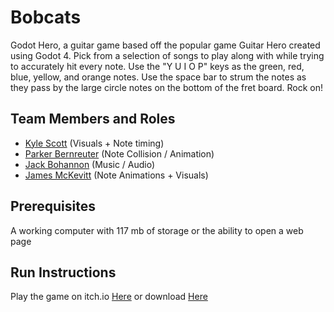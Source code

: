# Bobcats

Godot Hero, a guitar game based off the popular game Guitar Hero created using Godot 4. Pick from a selection of songs to play along with while trying to accurately hit every note. 
Use the "Y U I O P" keys as the green, red, blue, yellow, and orange notes. Use the space bar to strum the notes as they pass by the large circle notes on the bottom 
of the fret board. Rock on!

## Team Members and Roles

* [Kyle Scott](https://github.com/kyle512/CIS350-HW2-Scott.git) (Visuals + Note timing)
* [Parker Bernreuter](https://github.com/pbernreuter/CIS350-HW2-Bernreuter.git) (Note Collision / Animation)
* [Jack Bohannon](https://github.com/jackbohan12/CIS350-HW2-Bohannon) (Music / Audio)
* [James McKevitt](https://github.com/jemckevitt/CIS350-HW2-McKevitt) (Note Animations + Visuals)

## Prerequisites

A working computer with 117 mb of storage or the ability to open a web page

## Run Instructions

Play the game on itch.io [Here](https://kyle512.itch.io/godot-hero) or download [Here](https://kyle512.itch.io/godot-hero-exe)
